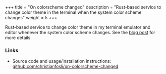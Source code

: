 +++
title = "On colorscheme changed"
description = "Rust-based service to change color theme in the terminal when the system color scheme changes"
weight = 5
+++

Rust-based service to change color theme in my terminal emulator and editor whenever the system color scheme changes.
See the [blog post](/posts/on-colorscheme-changed/) for more details.

### Links

* Source code and usage/installation instructions: [github.com/christianfosli/on-colorscheme-changed](https://github.com/christianfosli/on-colorscheme-changed)
